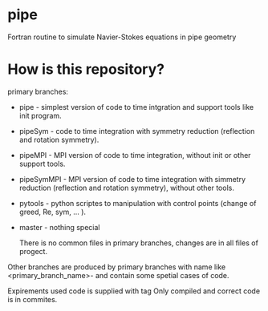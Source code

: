 # pipe
Fortran routine to simulate Navier-Stokes equations in pipe geometry

How is this repository?
=======================
primary branches: 
+ pipe - simplest version of code to time intgration and support tools like init program. 
+ pipeSym - code to time integration with symmetry reduction (reflection and rotation symmetry).
+ pipeMPI - MPI version of code to time integration, without init or other support tools. 
+ pipeSymMPI - MPI version of code to time integration with simmetry reduction (reflection and rotation symmetry), without other tools. 
+ pytools - python scriptes to manipulation with control points (change of greed, Re, sym, ... ). 
+ master - nothing special

  There is no common files in primary branches, changes are in all files of progect. 

Other branches are produced by primary branches with name like <primary_branch_name>-<feature> and contain some spetial cases of code.

  Expirements used code is supplied with tag
  Only compiled and correct code is in commites. 
